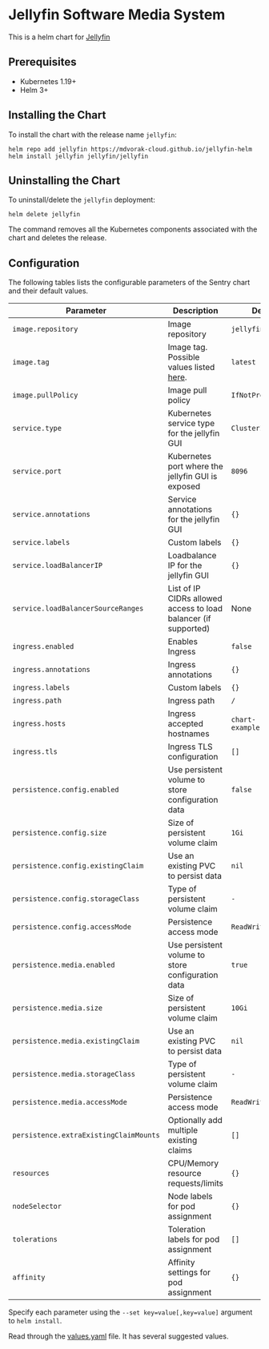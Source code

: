 # Jellyfin Software Media System

This is a helm chart for [Jellyfin](https://github.com/jellyfin/jellyfin/)

## Prerequisites

- Kubernetes 1.19+
- Helm 3+

## Installing the Chart

To install the chart with the release name `jellyfin`:

```shell
helm repo add jellyfin https://mdvorak-cloud.github.io/jellyfin-helm
helm install jellyfin jellyfin/jellyfin
```

## Uninstalling the Chart

To uninstall/delete the `jellyfin` deployment:

```console
helm delete jellyfin
```

The command removes all the Kubernetes components associated with the chart and deletes the release.

## Configuration

The following tables lists the configurable parameters of the Sentry chart and their default values.

| Parameter                              | Description                                                                                 | Default               |
|----------------------------------------|---------------------------------------------------------------------------------------------|-----------------------|
| `image.repository`                     | Image repository                                                                            | `jellyfin/jellyfin`   |
| `image.tag`                            | Image tag. Possible values listed [here](https://hub.docker.com/r/jellyfin/jellyfin/tags/). | `latest`              |
| `image.pullPolicy`                     | Image pull policy                                                                           | `IfNotPresent`        |
| `service.type`                         | Kubernetes service type for the jellyfin GUI                                                | `ClusterIP`           |
| `service.port`                         | Kubernetes port where the jellyfin GUI is exposed                                           | `8096`                |
| `service.annotations`                  | Service annotations for the jellyfin GUI                                                    | `{}`                  |
| `service.labels`                       | Custom labels                                                                               | `{}`                  |
| `service.loadBalancerIP`               | Loadbalance IP for the jellyfin GUI                                                         | `{}`                  |
| `service.loadBalancerSourceRanges`     | List of IP CIDRs allowed access to load balancer (if supported)                             | None                  |
| `ingress.enabled`                      | Enables Ingress                                                                             | `false`               |
| `ingress.annotations`                  | Ingress annotations                                                                         | `{}`                  |
| `ingress.labels`                       | Custom labels                                                                               | `{}`                  |
| `ingress.path`                         | Ingress path                                                                                | `/`                   |
| `ingress.hosts`                        | Ingress accepted hostnames                                                                  | `chart-example.local` |
| `ingress.tls`                          | Ingress TLS configuration                                                                   | `[]`                  |
| `persistence.config.enabled`           | Use persistent volume to store configuration data                                           | `false`               |
| `persistence.config.size`              | Size of persistent volume claim                                                             | `1Gi`                 |
| `persistence.config.existingClaim`     | Use an existing PVC to persist data                                                         | `nil`                 |
| `persistence.config.storageClass`      | Type of persistent volume claim                                                             | `-`                   |
| `persistence.config.accessMode`        | Persistence access mode                                                                     | `ReadWriteOnce`       |
| `persistence.media.enabled`            | Use persistent volume to store configuration data                                           | `true`                |
| `persistence.media.size`               | Size of persistent volume claim                                                             | `10Gi`                |
| `persistence.media.existingClaim`      | Use an existing PVC to persist data                                                         | `nil`                 |
| `persistence.media.storageClass`       | Type of persistent volume claim                                                             | `-`                   |
| `persistence.media.accessMode`         | Persistence access mode                                                                     | `ReadWriteOnce`       |
| `persistence.extraExistingClaimMounts` | Optionally add multiple existing claims                                                     | `[]`                  |
| `resources`                            | CPU/Memory resource requests/limits                                                         | `{}`                  |
| `nodeSelector`                         | Node labels for pod assignment                                                              | `{}`                  |
| `tolerations`                          | Toleration labels for pod assignment                                                        | `[]`                  |
| `affinity`                             | Affinity settings for pod assignment                                                        | `{}`                  |

Specify each parameter using the `--set key=value[,key=value]` argument to `helm install`.

Read through the [values.yaml](values.yaml) file. It has several suggested values.
